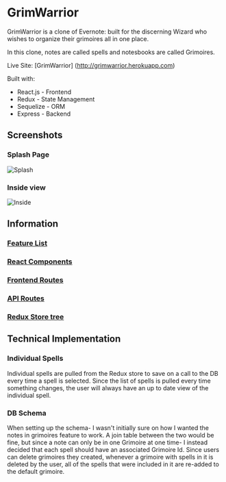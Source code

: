 # GrimWarrior
GrimWarrior is a clone of Evernote: built for the discerning Wizard who wishes to organize their grimoires all in one place.

In this clone, notes are called spells and notesbooks are called Grimoires.

Live Site: [GrimWarrior] (http://grimwarrior.herokuapp.com)

Built with:
* React.js - Frontend
* Redux - State Management
* Sequelize - ORM
* Express - Backend

## Screenshots
### Splash Page
![Splash](https://user-images.githubusercontent.com/59124348/153916560-62166f87-a5c7-47f8-a696-729ca5293409.png)
### Inside view
![Inside](https://user-images.githubusercontent.com/59124348/153948975-76254a2a-0a8c-4f46-9e59-566afa92c91b.png)

## Information

### [Feature List](https://github.com/mothwork/grimwarrior/wiki/Features)

### [React Components](https://github.com/mothwork/grimwarrior/wiki/React-Components)

### [Frontend Routes](https://github.com/mothwork/grimwarrior/wiki/Frontend-Routes)

### [API Routes](https://github.com/mothwork/grimwarrior/wiki/API-Routes)

### [Redux Store tree](https://github.com/mothwork/grimwarrior/wiki/Redux-Store-Tree)

## Technical Implementation

### Individual Spells
Individual spells are pulled from the Redux store to save on a call to the DB every time a spell is selected. Since the list of spells is pulled every time something changes, the user will always have an up to date view of the individual spell.

### DB Schema
When setting up the schema- I wasn't initially sure on how I wanted the notes in grimoires feature to work. A join table between the two would be fine, but since a note can only be in one Grimoire at one time- I instead decided that each spell should have an associated Grimoire Id.
Since users can delete grimoires they created, whenever a grimoire with spells in it is deleted by the user, all of the spells that were included in it are re-added to the default grimoire.
